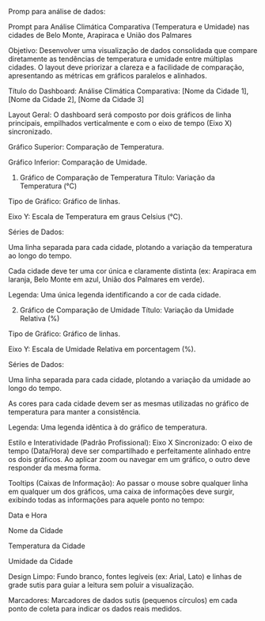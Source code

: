 Promp para análise de dados:

Prompt para Análise Climática Comparativa (Temperatura e Umidade) nas cidades de Belo Monte, Arapiraca e União dos Palmares

Objetivo: Desenvolver uma visualização de dados consolidada que compare diretamente as tendências de temperatura e umidade entre múltiplas cidades. O layout deve priorizar a clareza e a facilidade de comparação, apresentando as métricas em gráficos paralelos e alinhados.

Título do Dashboard: Análise Climática Comparativa: [Nome da Cidade 1], [Nome da Cidade 2], [Nome da Cidade 3]

Layout Geral:
O dashboard será composto por dois gráficos de linha principais, empilhados verticalmente e com o eixo de tempo (Eixo X) sincronizado.

Gráfico Superior: Comparação de Temperatura.

Gráfico Inferior: Comparação de Umidade.

1. Gráfico de Comparação de Temperatura
Título: Variação da Temperatura (°C)

Tipo de Gráfico: Gráfico de linhas.

Eixo Y: Escala de Temperatura em graus Celsius (°C).

Séries de Dados:

Uma linha separada para cada cidade, plotando a variação da temperatura ao longo do tempo.

Cada cidade deve ter uma cor única e claramente distinta (ex: Arapiraca em laranja, Belo Monte em azul, União dos Palmares em verde).

Legenda: Uma única legenda identificando a cor de cada cidade.

2. Gráfico de Comparação de Umidade
Título: Variação da Umidade Relativa (%)

Tipo de Gráfico: Gráfico de linhas.

Eixo Y: Escala de Umidade Relativa em porcentagem (%).

Séries de Dados:

Uma linha separada para cada cidade, plotando a variação da umidade ao longo do tempo.

As cores para cada cidade devem ser as mesmas utilizadas no gráfico de temperatura para manter a consistência.

Legenda: Uma legenda idêntica à do gráfico de temperatura.

Estilo e Interatividade (Padrão Profissional):
Eixo X Sincronizado: O eixo de tempo (Data/Hora) deve ser compartilhado e perfeitamente alinhado entre os dois gráficos. Ao aplicar zoom ou navegar em um gráfico, o outro deve responder da mesma forma.

Tooltips (Caixas de Informação): Ao passar o mouse sobre qualquer linha em qualquer um dos gráficos, uma caixa de informações deve surgir, exibindo todas as informações para aquele ponto no tempo:

Data e Hora

Nome da Cidade

Temperatura da Cidade

Umidade da Cidade

Design Limpo: Fundo branco, fontes legíveis (ex: Arial, Lato) e linhas de grade sutis para guiar a leitura sem poluir a visualização.

Marcadores: Marcadores de dados sutis (pequenos círculos) em cada ponto de coleta para indicar os dados reais medidos.
